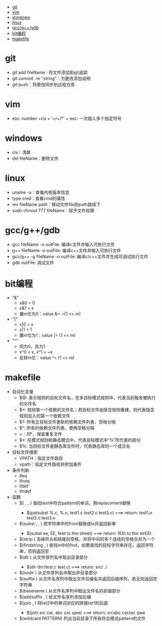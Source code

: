 <!--
 * @Copyright: https://github.com/yangjam-cn/algorithm
 * @File name: 常用指令
 * @Description: 记录常用指令
 * @Author: yangjam
 * @Version: 1.0
 * @Date: 2020-08-11 09:15:54
 * @History: 修改历史列表，每条修改记录应包括修改日期、修改者及修改内容简述
 * @LastEditTime: 2020-08-16 11:46:58
-->
<!-- TOC -->

- [git](#git)
- [vim](#vim)
- [windows](#windows)
- [linux](#linux)
- [gcc/g++/gdb](#gccggdb)
- [bit编程](#bit编程)
- [makefile](#makefile)

<!-- /TOC -->
# git
* git add fileName : 将文件添加到git追踪
* git commit -m "string"：为更改添加说明
* git push：将更改同步到远程仓库


# vim
* esc: number +i/a + '=/+/*' + esc: 一次插入多个指定符号

# windows
* cls：清屏
* del fileName：删除文件


# linux
* uname -a：查看内核版本信息
* type cmd：查看cmd的属性
* mv fileName path：移动文件file到path路径下
* sudo chmod 777 fileName：赋予文件权限


# gcc/g++/gdb
* gcc fileName -o outFile: 编译c文件并输入可执行文件
* g++ fileName -o outFile: 编译c++文件并输入可执行文件
* gcc/g++ -g fileName -o outFile: 编译c/c++文件并生成可调试执行文件
* gdb outFile: 调试文件


# bit编程
* "&"
  * x&0 = 0
  * x&1 = x
  * 置m位为0：value &= ~(1 << m)
* "|"
  * x|0 = x
  * x|1 = 1
  * 置m位为1：value |= (1 << m)
* "^"
  * 同为0，异为1
  * x^0 = x, x^1 = ~x
  * 反转m位：value ^= (1 << m)

# makefile
* 自动化变量
  * $@: 表示规则的目标文件名，在多目标模式规则中，代表当前触发被执行的文件名
  * $<:  规则第一个依赖的文件名；若目标文件由隐含规则重建，则代表隐含规则加入的第一个依赖文件
  * $?: 所有比目标文件更新的依赖文件列表，空格分隔
  * $^: 所有的依赖文件列表，使用空格分隔
  * $+: 同$^，保留重复文件
  * $*: 在模式规则和静态模式中，代表目标模式中“%”所代表的部分
  * $%: 当目标文件是静态库文件时，代表静态库的一个成员名
* 目标文件搜索
  * VPATH：指定文件路径
  * vpath：指定文件路径并附加条件
* 条件判断
  * ifeq
  * ifneq
  * ifdef
  * ifndef
* 函数 
  * ${<patsubst> <pattern>, <replacement>, <text>} 查找text中符合pattern的单词，用replacement替换
    * $(patsubst %.c, %.o, test1.c test2.c test3.c)  ===> return: test1.o test2.o test3.o
  * $(subst <from>, <to>, <text>) 把字符串中的from替换成to并返回新串
    * $(subst ee, EE, feet to the street) ===> return: fEEt to the strEEt
  * $(strip <string>) 去掉开头和结尾的空格，并将中间的多个连续的空格合并为一个
  * $(findstring <find>, <in>) 查找in中的find，如果查找的目标字符串存在，返回字符串，否则返回空
  * $(dir <names>) 从文件序列名中取出目录部分
    * $(dir drc/test.c test.c) ===> return: src/ ./
  * $(nodir <names>) 从文件序列名中取出非目录部分
  * $(suffix <names>) 从文件名序列中取出文件后缀名并返回后缀序列，若无则返回空字符串
  * $(basename <names>) 从文件名序列中取出文件名的前缀部分
  * $(addsuffix <suffix>, <names>) 给文件名序列添加后缀
  * $(join <list1>, <list2>) 将list2中的单词对应的拼接list1的后面
    * $(join src car, abc zxc qwe) ===> return: srcabc carzxc qwe
  * $(wildcard PATTERN) 列出当前目录下所有符合模式pattern的文件